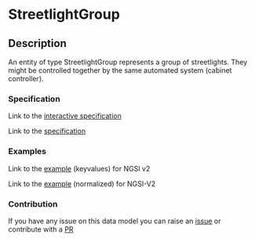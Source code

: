 # StreetlightGroup

## Description 

An entity of type StreetlightGroup represents a group of streetlights. They might be controlled together by the same automated system (cabinet controller).

### Specification

Link to the [interactive specification](https://swagger.lab.fiware.org/?url=https://smart-data-models.github.io/dataModel.Streetlighting/StreetlightGroup/swagger.yaml)

Link to the [specification](https://smart-data-models.github.io/dataModel.Streetlighting/StreetlightGroup/doc/spec.md)
### Examples

Link to the [example](https://smart-data-models.github.io/dataModel.Streetlighting/StreetlightGroup/examples/example.json) (keyvalues) for NGSI v2

Link to the [example](https://smart-data-models.github.io/dataModel.Streetlighting/StreetlightGroup/examples/example-normalized.json) (normalized) for NGSI-V2
### Contribution

 If you have any issue on this data model you can raise an [issue](https://github.com/smart-data-models/dataModel.Streetlighting/issues)  or contribute with a [PR](https://github.com/smart-data-models/dataModel.Streetlighting/pulls)